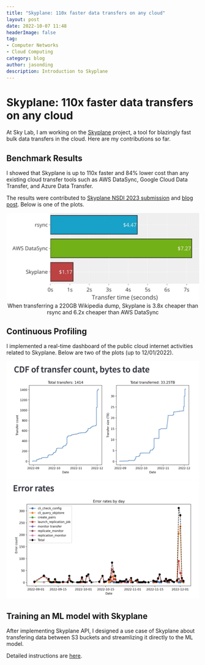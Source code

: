 ```yaml
---
title: "Skyplane: 110x faster data transfers on any cloud"
layout: post
date: 2022-10-07 11:48
headerImage: false
tag:
- Computer Networks
- Cloud Computing
category: blog
author: jasonding
description: Introduction to Skyplane
---
```


# Skyplane: 110x faster data transfers on any cloud

At Sky Lab, I am working on the [Skyplane](https://skyplane.org/en/latest/) project, a tool for blazingly fast bulk data transfers in the cloud. Here are my contributions so far.

## Benchmark Results

I showed that Skyplane is up to 110x faster and 84% lower cost than any existing cloud transfer tools such as AWS DataSync, Google Cloud Data Transfer, and Azure Data Transfer.

The results were contributed to [Skyplane NSDI 2023 submission](https://www.usenix.org/conference/nsdi23/presentation/jain) and [blog post](https://medium.com/@paras_jain/skyplane-110x-faster-data-transfers-on-any-cloud-8f0165c1d711). Below is one of the plots.

<center class="one">    <img src="../assets/2022-12-01-Skyplane-Blog-Post/skyplane_benchmark.png" width="800"/>    <figcaption>When transferring a 220GB Wikipedia dump, Skyplane is 3.8x cheaper than rsync and 6.2x cheaper than AWS DataSync</figcaption> </center>


## Continuous Profiling

I implemented a real-time dashboard of the public cloud internet activities related to Skyplane. Below are two of the plots (up to 12/01/2022).

<center class="one">    <img src="../assets/2022-12-01-Skyplane-Blog-Post/transfer_stats.png" width="800"/> </center>

<center class="one">    <img src="../assets/2022-12-01-Skyplane-Blog-Post/error_rates.png" width="800"/> </center>


## Training an ML model with Skyplane

After implementing Skyplane API, I designed a use case of Skyplane about transfering data between S3 buckets and streamlizing it directly to the ML model.

Detailed instructions are [here](https://github.com/skyplane-project/skyplane/tree/main/examples).

